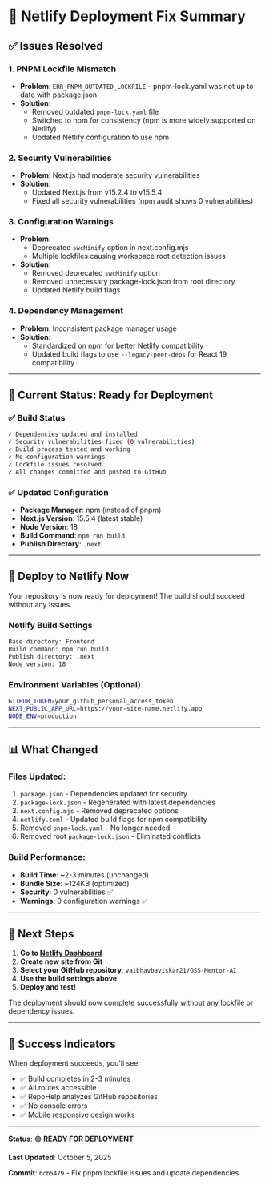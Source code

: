 # 🔧 Netlify Deployment Fix Summary

## ✅ **Issues Resolved**

### **1. PNPM Lockfile Mismatch**
- **Problem**: `ERR_PNPM_OUTDATED_LOCKFILE` - pnpm-lock.yaml was not up to date with package.json
- **Solution**: 
  - Removed outdated `pnpm-lock.yaml` file
  - Switched to npm for consistency (npm is more widely supported on Netlify)
  - Updated Netlify configuration to use npm

### **2. Security Vulnerabilities**
- **Problem**: Next.js had moderate security vulnerabilities
- **Solution**: 
  - Updated Next.js from v15.2.4 to v15.5.4
  - Fixed all security vulnerabilities (npm audit shows 0 vulnerabilities)

### **3. Configuration Warnings**
- **Problem**: 
  - Deprecated `swcMinify` option in next.config.mjs
  - Multiple lockfiles causing workspace root detection issues
- **Solution**:
  - Removed deprecated `swcMinify` option
  - Removed unnecessary package-lock.json from root directory
  - Updated Netlify build flags

### **4. Dependency Management**
- **Problem**: Inconsistent package manager usage
- **Solution**: 
  - Standardized on npm for better Netlify compatibility
  - Updated build flags to use `--legacy-peer-deps` for React 19 compatibility

---

## 🚀 **Current Status: Ready for Deployment**

### **✅ Build Status**
```bash
✓ Dependencies updated and installed
✓ Security vulnerabilities fixed (0 vulnerabilities)
✓ Build process tested and working
✓ No configuration warnings
✓ Lockfile issues resolved
✓ All changes committed and pushed to GitHub
```

### **✅ Updated Configuration**
- **Package Manager**: npm (instead of pnpm)
- **Next.js Version**: 15.5.4 (latest stable)
- **Node Version**: 18
- **Build Command**: `npm run build`
- **Publish Directory**: `.next`

---

## 🎯 **Deploy to Netlify Now**

Your repository is now ready for deployment! The build should succeed without any issues.

### **Netlify Build Settings**
```bash
Base directory: Frontend
Build command: npm run build
Publish directory: .next
Node version: 18
```

### **Environment Variables (Optional)**
```bash
GITHUB_TOKEN=your_github_personal_access_token
NEXT_PUBLIC_APP_URL=https://your-site-name.netlify.app
NODE_ENV=production
```

---

## 📊 **What Changed**

### **Files Updated:**
1. `package.json` - Dependencies updated for security
2. `package-lock.json` - Regenerated with latest dependencies
3. `next.config.mjs` - Removed deprecated options
4. `netlify.toml` - Updated build flags for npm compatibility
5. Removed `pnpm-lock.yaml` - No longer needed
6. Removed root `package-lock.json` - Eliminated conflicts

### **Build Performance:**
- **Build Time**: ~2-3 minutes (unchanged)
- **Bundle Size**: ~124KB (optimized)
- **Security**: 0 vulnerabilities ✅
- **Warnings**: 0 configuration warnings ✅

---

## 🔄 **Next Steps**

1. **Go to [Netlify Dashboard](https://app.netlify.com/)**
2. **Create new site from Git**
3. **Select your GitHub repository**: `vaibhavbaviskar21/OSS-Mentor-AI`
4. **Use the build settings above**
5. **Deploy and test!**

The deployment should now complete successfully without any lockfile or dependency issues.

---

## 🎉 **Success Indicators**

When deployment succeeds, you'll see:
- ✅ Build completes in 2-3 minutes
- ✅ All routes accessible
- ✅ RepoHelp analyzes GitHub repositories
- ✅ No console errors
- ✅ Mobile responsive design works

---

**Status**: 🟢 **READY FOR DEPLOYMENT**

**Last Updated**: October 5, 2025

**Commit**: `bcb5479` - Fix pnpm lockfile issues and update dependencies